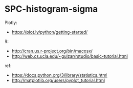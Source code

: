 # SPC-histogram-sigma
Plotly:
- https://plot.ly/python/getting-started/

R:
- http://cran.us.r-project.org/bin/macosx/
- http://web.cs.ucla.edu/~gulzar/rstudio/basic-tutorial.html

ref:
- https://docs.python.org/3/library/statistics.html
- http://matplotlib.org/users/pyplot_tutorial.html
